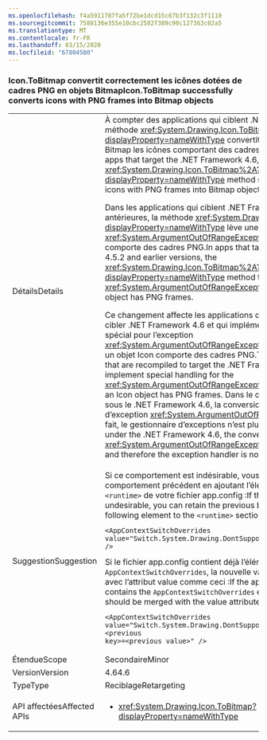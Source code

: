 ```yaml
---
ms.openlocfilehash: f4a5911787fa5f72be1dcd15c67b3f132c3f1110
ms.sourcegitcommit: 7588136e355e10cbc2582f389c90c127363c02a5
ms.translationtype: MT
ms.contentlocale: fr-FR
ms.lasthandoff: 03/15/2020
ms.locfileid: "67804580"
---
```

### <a name="icontobitmap-successfully-converts-icons-with-png-frames-into-bitmap-objects"></a><span data-ttu-id="3d20c-101">Icon.ToBitmap convertit correctement les icônes dotées de cadres PNG en objets Bitmap</span><span class="sxs-lookup"><span data-stu-id="3d20c-101">Icon.ToBitmap successfully converts icons with PNG frames into Bitmap objects</span></span>

|   |   |
|---|---|
|<span data-ttu-id="3d20c-102">Détails</span><span class="sxs-lookup"><span data-stu-id="3d20c-102">Details</span></span>|<span data-ttu-id="3d20c-103">À compter des applications qui ciblent .NET Framework 4.6, la méthode <xref:System.Drawing.Icon.ToBitmap%2A?displayProperty=nameWithType> convertit correctement en objets Bitmap les icônes comportant des cadres PNG.</span><span class="sxs-lookup"><span data-stu-id="3d20c-103">Starting with the apps that target the .NET Framework 4.6, the <xref:System.Drawing.Icon.ToBitmap%2A?displayProperty=nameWithType> method successfully converts icons with PNG frames into Bitmap objects.</span></span><p/><span data-ttu-id="3d20c-104">Dans les applications qui ciblent .NET Framework 4.5.2 et versions antérieures, la méthode <xref:System.Drawing.Icon.ToBitmap%2A?displayProperty=nameWithType> lève une exception <xref:System.ArgumentOutOfRangeException> si l’objet Icon comporte des cadres PNG.</span><span class="sxs-lookup"><span data-stu-id="3d20c-104">In apps that target the .NET Framework 4.5.2 and earlier versions, the  <xref:System.Drawing.Icon.ToBitmap%2A?displayProperty=nameWithType> method throws an <xref:System.ArgumentOutOfRangeException> exception if the Icon object has PNG frames.</span></span><p/><span data-ttu-id="3d20c-105">Ce changement affecte les applications qui sont recompilées pour cibler .NET Framework 4.6 et qui implémentent un traitement spécial pour l’exception <xref:System.ArgumentOutOfRangeException> qui est levée quand un objet Icon comporte des cadres PNG.</span><span class="sxs-lookup"><span data-stu-id="3d20c-105">This change affects apps that are recompiled to target the .NET Framework 4.6 and that implement special handling for the <xref:System.ArgumentOutOfRangeException> that is thrown when an Icon object has PNG frames.</span></span> <span data-ttu-id="3d20c-106">Dans le cadre d’une exécution sous le .NET Framework 4.6, la conversion aboutit, il n’est plus levé d’exception <xref:System.ArgumentOutOfRangeException> et, de ce fait, le gestionnaire d’exceptions n’est plus appelé.</span><span class="sxs-lookup"><span data-stu-id="3d20c-106">When running under the .NET Framework 4.6, the conversion is successful, an <xref:System.ArgumentOutOfRangeException> is no longer thrown, and therefore the exception handler is no longer invoked.</span></span>|
|<span data-ttu-id="3d20c-107">Suggestion</span><span class="sxs-lookup"><span data-stu-id="3d20c-107">Suggestion</span></span>|<span data-ttu-id="3d20c-108">Si ce comportement est indésirable, vous pouvez conserver le comportement précédent en ajoutant l’élément suivant à la section <code>&lt;runtime&gt;</code> de votre fichier app.config :</span><span class="sxs-lookup"><span data-stu-id="3d20c-108">If this behavior is undesirable, you can retain the previous behavior by adding the following element to the <code>&lt;runtime&gt;</code> section of your app.config file:</span></span><pre><code class="lang-xml">&lt;AppContextSwitchOverrides&#13;&#10;value=&quot;Switch.System.Drawing.DontSupportPngFramesInIcons=true&quot; /&gt;&#13;&#10;</code></pre><span data-ttu-id="3d20c-109">Si le fichier app.config contient déjà l’élément <code>AppContextSwitchOverrides</code>, la nouvelle valeur doit être fusionnée avec l’attribut value comme ceci :</span><span class="sxs-lookup"><span data-stu-id="3d20c-109">If the app.config file already contains the <code>AppContextSwitchOverrides</code> element, the new value should be merged with the value attribute like this:</span></span><pre><code class="lang-xml">&lt;AppContextSwitchOverrides&#13;&#10;value=&quot;Switch.System.Drawing.DontSupportPngFramesInIcons=true;&lt;previous key&gt;=&lt;previous value&gt;&quot; /&gt;&#13;&#10;</code></pre>|
|<span data-ttu-id="3d20c-110">Étendue</span><span class="sxs-lookup"><span data-stu-id="3d20c-110">Scope</span></span>|<span data-ttu-id="3d20c-111">Secondaire</span><span class="sxs-lookup"><span data-stu-id="3d20c-111">Minor</span></span>|
|<span data-ttu-id="3d20c-112">Version</span><span class="sxs-lookup"><span data-stu-id="3d20c-112">Version</span></span>|<span data-ttu-id="3d20c-113">4.6</span><span class="sxs-lookup"><span data-stu-id="3d20c-113">4.6</span></span>|
|<span data-ttu-id="3d20c-114">Type</span><span class="sxs-lookup"><span data-stu-id="3d20c-114">Type</span></span>|<span data-ttu-id="3d20c-115">Reciblage</span><span class="sxs-lookup"><span data-stu-id="3d20c-115">Retargeting</span></span>|
|<span data-ttu-id="3d20c-116">API affectées</span><span class="sxs-lookup"><span data-stu-id="3d20c-116">Affected APIs</span></span>|<ul><li><xref:System.Drawing.Icon.ToBitmap?displayProperty=nameWithType></li></ul>|
